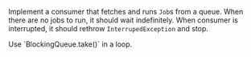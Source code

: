 Implement a consumer that fetches and runs `Job`s from a queue.
When there are no jobs to run, it should wait indefinitely.
When consumer is interrupted, it should rethrow `InterrupedException` and stop.

<div class="hint">
Use `BlockingQueue.take()` in a loop.
</div>